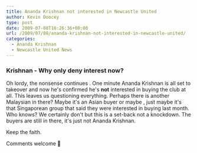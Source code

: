 ```yaml
---
title: Ananda Krishnan not interested in Newcastle United
author: Kevin Doocey
type: post
date: 2009-07-08T16:26:36+00:00
url: /2009/07/08/ananda-krishnan-not-interested-in-newcastle-united/
categories:
  - Ananda Krishnan
  - Newcastle United News
---
```


### Krishnan - Why only deny interest now?

Oh lordy, the nonsense continues . One minute Ananda Krishnan is all set to takeover and now he's confirmed he's **not** interested in buying the club at all. This leaves us questioning everything. Perhaps there is another Malaysian in there? Maybe it's an Asian buyer or maybe , just maybe it's that Singaporean group that said they were interested in buying last month. Who knows? We certainly don't but this is a set-back not a knockdown. The buyers are still in there, it's just not Ananda Krishnan.

Keep the faith.

Comments welcome 🙂
